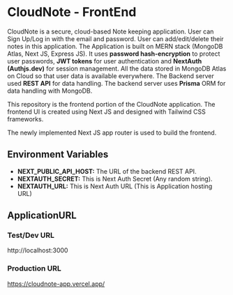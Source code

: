 # CloudNote - FrontEnd

CloudNote is a secure, cloud-based Note keeping application. User can Sign Up/Log in with the email and password. User can add/edit/delete their notes in this application. The Application is built on MERN stack (MongoDB Atlas, Next JS, Express JS). It uses **password hash-encryption** to protect user passwords, **JWT tokens** for user authentication and **NextAuth (Authjs.dev)** for session management. All the data stored in MongoDB Atlas on Cloud so that user data is available everywhere. The Backend server used **REST API** for data handling. The backend server uses **Prisma** ORM for data handling with MongoDB.

This repository is the frontend portion of the CloudNote application. The frontend UI is created using Next JS and designed with Tailwind CSS frameworks.

The newly implemented Next JS app router is used to build the frontend.

## Environment Variables

-   **NEXT_PUBLIC_API_HOST:** The URL of the backend REST API.
-   **NEXTAUTH_SECRET:** This is Next Auth Secret (Any random string).
-   **NEXTAUTH_URL:** This is Next Auth URL (This is Application hosting URL)

## ApplicationURL

### Test/Dev URL

http://localhost:3000

### Production URL

https://cloudnote-app.vercel.app/
